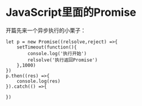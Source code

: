 # JavaScript里面的Promise

开篇先来一个异步执行的小栗子：
```
let p = new Promise((relsolve,reject) =>{
    setTimeout(function(){
        console.log('执行开始')
        relsolve('执行返回Promise')
    },1000)
})
p.then((res) =>{
    console.log(res)
}).catch(() =>{
    
})
```




